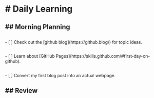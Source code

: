 <h1> # Daily Learning
<h2> ## Morning Planning
<h2></h2>- [ ] Check out the [github blog](https://github.blog/) for topic ideas.
<h2></h2>- [ ] Learn about [GitHub Pages](https://skills.github.com/#first-day-on-github).
<h2></h2>- [ ] Convert my first blog post into an actual webpage.
<h2> ## Review
